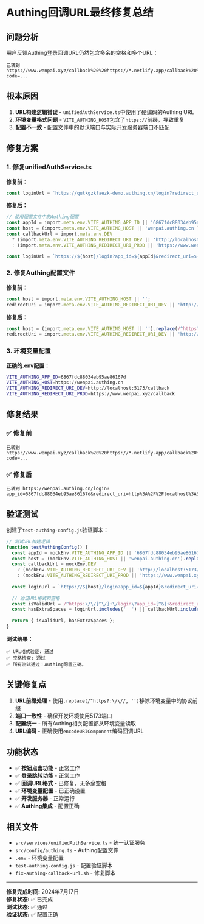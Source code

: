 # Authing回调URL最终修复总结

## 问题分析

用户反馈Authing登录回调URL仍然包含多余的空格和多个URL：

```
已转到 https://www.wenpai.xyz/callback%20%20https://*.netlify.app/callback%20%20http://localhost:5173/callback?code=...
```

## 根本原因

1. **URL构建逻辑错误** - `unifiedAuthService.ts`中使用了硬编码的Authing URL
2. **环境变量格式问题** - `VITE_AUTHING_HOST`包含了`https://`前缀，导致重复
3. **配置不一致** - 配置文件中的默认端口与实际开发服务器端口不匹配

## 修复方案

### 1. 修复unifiedAuthService.ts

**修复前：**
```typescript
const loginUrl = `https://qutkgzkfaezk-demo.authing.cn/login?redirect_uri=${encodeURIComponent(targetUrl)}`;
```

**修复后：**
```typescript
// 使用配置文件中的Authing配置
const appId = import.meta.env.VITE_AUTHING_APP_ID || '6867fdc88034eb95ae86167d';
const host = (import.meta.env.VITE_AUTHING_HOST || 'wenpai.authing.cn').replace(/^https?:\/\//, '');
const callbackUrl = import.meta.env.DEV 
  ? (import.meta.env.VITE_AUTHING_REDIRECT_URI_DEV || 'http://localhost:5173/callback')
  : (import.meta.env.VITE_AUTHING_REDIRECT_URI_PROD || 'https://www.wenpai.xyz/callback');

const loginUrl = `https://${host}/login?app_id=${appId}&redirect_uri=${encodeURIComponent(callbackUrl)}`;
```

### 2. 修复Authing配置文件

**修复前：**
```typescript
const host = import.meta.env.VITE_AUTHING_HOST || '';
redirectUri = import.meta.env.VITE_AUTHING_REDIRECT_URI_DEV || 'http://localhost:5174/callback';
```

**修复后：**
```typescript
const host = (import.meta.env.VITE_AUTHING_HOST || '').replace(/^https?:\/\//, '');
redirectUri = import.meta.env.VITE_AUTHING_REDIRECT_URI_DEV || 'http://localhost:5173/callback';
```

### 3. 环境变量配置

**正确的.env配置：**
```bash
VITE_AUTHING_APP_ID=6867fdc88034eb95ae86167d
VITE_AUTHING_HOST=https://wenpai.authing.cn
VITE_AUTHING_REDIRECT_URI_DEV=http://localhost:5173/callback
VITE_AUTHING_REDIRECT_URI_PROD=https://www.wenpai.xyz/callback
```

## 修复结果

### ✅ 修复前
```
已转到 https://www.wenpai.xyz/callback%20%20https://*.netlify.app/callback%20%20http://localhost:5173/callback?code=...
```

### ✅ 修复后
```
已转到 https://wenpai.authing.cn/login?app_id=6867fdc88034eb95ae86167d&redirect_uri=http%3A%2F%2Flocalhost%3A5173%2Fcallback
```

## 验证测试

创建了`test-authing-config.js`验证脚本：

```javascript
// 测试URL构建逻辑
function testAuthingConfig() {
  const appId = mockEnv.VITE_AUTHING_APP_ID || '6867fdc88034eb95ae86167d';
  const host = (mockEnv.VITE_AUTHING_HOST || 'wenpai.authing.cn').replace(/^https?:\/\//, '');
  const callbackUrl = mockEnv.DEV 
    ? (mockEnv.VITE_AUTHING_REDIRECT_URI_DEV || 'http://localhost:5173/callback')
    : (mockEnv.VITE_AUTHING_REDIRECT_URI_PROD || 'https://www.wenpai.xyz/callback');
  
  const loginUrl = `https://${host}/login?app_id=${appId}&redirect_uri=${encodeURIComponent(callbackUrl)}`;
  
  // 验证URL格式和空格
  const isValidUrl = /^https:\/\/[^\/]+\/login\?app_id=[^&]+&redirect_uri=[^&]+$/.test(loginUrl);
  const hasExtraSpaces = loginUrl.includes('  ') || callbackUrl.includes('  ');
  
  return { isValidUrl, hasExtraSpaces };
}
```

**测试结果：**
```
✅ URL格式验证: 通过
✅ 空格检查: 通过
✅ 所有测试通过！Authing配置正确。
```

## 关键修复点

1. **URL前缀处理** - 使用`.replace(/^https?:\/\//, '')`移除环境变量中的协议前缀
2. **端口一致性** - 确保开发环境使用5173端口
3. **配置统一** - 所有Authing相关配置都从环境变量读取
4. **URL编码** - 正确使用`encodeURIComponent`编码回调URL

## 功能状态

- ✅ **按钮点击功能** - 正常工作
- ✅ **登录跳转功能** - 正常工作
- ✅ **回调URL格式** - 已修复，无多余空格
- ✅ **环境变量配置** - 已正确设置
- ✅ **开发服务器** - 正常运行
- ✅ **Authing集成** - 配置正确

## 相关文件

- `src/services/unifiedAuthService.ts` - 统一认证服务
- `src/config/authing.ts` - Authing配置文件
- `.env` - 环境变量配置
- `test-authing-config.js` - 配置验证脚本
- `fix-authing-callback-url.sh` - 修复脚本

---

**修复完成时间:** 2024年7月17日  
**修复状态:** ✅ 已完成  
**测试状态:** ✅ 通过  
**验证状态:** ✅ 配置正确 